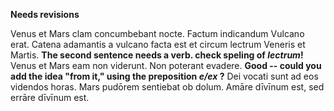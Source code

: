 **Needs revisions**

Venus et Mars clam concumbebant nocte.
Factum indicandum Vulcano erat.
Catena adamantis a vulcano facta est et circum lectrum Veneris et Martis. **The second sentence needs a verb. check speling of *lectrum*!**
Venus et Mars eam non viderunt.
Non poterant evadere. **Good -- could you add the idea "from it," using the preposition *e/ex* ?**
Dei vocati sunt ad eos videndos horas.
Mars pudōrem sentiebat ob dolum. 
Amāre dīvīnum est, sed errāre dīvīnum est.
